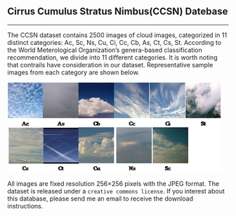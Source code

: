 ## Cirrus Cumulus Stratus Nimbus(CCSN) Datebase
---

The CCSN dataset contains 2500 images of cloud images, categorized in 11 distinct categories: Ac, Sc, Ns, Cu, Ci, Cc, Cb, As, Ct, Cs, St. According to the World Meterological Organization’s genera-based classification recommendation, we divide into 11 different categories. It is worth noting that contrails have consideration in our dataset. Representative sample images from each category are shown below.

![samples](/cloud_images.png "sample")

All images are fixed resolution 256×256 pixels with the JPEG format. 
The dataset is released under a `creative commons license`. If you interest about this database, please send me an email to receive the download instructions.

